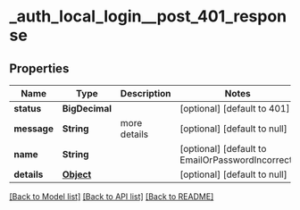 # \_auth_local_login\_\_post_401_response

## Properties

| Name        | Type              | Description  | Notes                                            |
| ----------- | ----------------- | ------------ | ------------------------------------------------ |
| **status**  | **BigDecimal**    |              | [optional] [default to 401]                      |
| **message** | **String**        | more details | [optional] [default to null]                     |
| **name**    | **String**        |              | [optional] [default to EmailOrPasswordIncorrect] |
| **details** | [**Object**](.md) |              | [optional] [default to null]                     |

[[Back to Model list]](../README.md#documentation-for-models) [[Back to API list]](../README.md#documentation-for-api-endpoints) [[Back to README]](../README.md)
